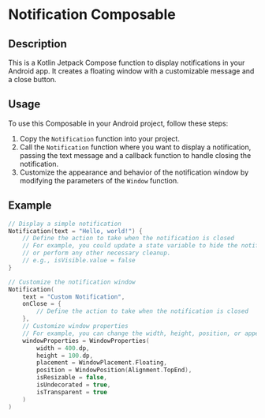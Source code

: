 # Notification Composable

## Description
This is a Kotlin Jetpack Compose function to display notifications in your Android app. It creates a floating window with a customizable message and a close button.

## Usage
To use this Composable in your Android project, follow these steps:

1. Copy the `Notification` function into your project.
2. Call the `Notification` function where you want to display a notification, passing the text message and a callback function to handle closing the notification.
3. Customize the appearance and behavior of the notification window by modifying the parameters of the `Window` function.

## Example
```kotlin
// Display a simple notification
Notification(text = "Hello, world!") {
    // Define the action to take when the notification is closed
    // For example, you could update a state variable to hide the notification
    // or perform any other necessary cleanup.
    // e.g., isVisible.value = false
}

// Customize the notification window
Notification(
    text = "Custom Notification",
    onClose = {
        // Define the action to take when the notification is closed
    },
    // Customize window properties
    // For example, you can change the width, height, position, or appearance of the notification window.
    windowProperties = WindowProperties(
        width = 400.dp,
        height = 100.dp,
        placement = WindowPlacement.Floating,
        position = WindowPosition(Alignment.TopEnd),
        isResizable = false,
        isUndecorated = true,
        isTransparent = true
    )
)
